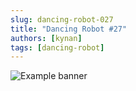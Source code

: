 ```yaml
---
slug: dancing-robot-027
title: "Dancing Robot #27"
authors: [kynan]
tags: [dancing-robot]
---
```


![Example banner](/img/stories/dancing-robot/027.png)
